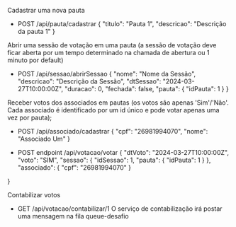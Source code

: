 Cadastrar uma nova pauta

- POST /api/pauta/cadastrar
{
  "titulo": "Pauta 1",
  "descricao": "Descrição da pauta 1"
}

Abrir uma sessão de votação em uma pauta (a sessão de votação deve ficar aberta por um tempo determinado na chamada de abertura ou 1 minuto por default)
 
- POST /api/sessao/abrirSessao
{
  "nome": "Nome da Sessão",
  "descricao": "Descrição da Sessão",
  "dtSessao": "2024-03-27T10:00:00Z",
  "duracao": 0,
  "fechada": false,
  "pauta": {
    "idPauta": 1
  }
}

Receber votos dos associados em pautas (os votos são apenas 'Sim'/'Não'. Cada associado é identificado por um id único e pode votar apenas uma vez por pauta);

- POST /api/associado/cadastrar
{
  "cpf": "26981994070",
  "nome": "Associado Um"
}

- POST endpoint /api/votacao/votar
{
  "dtVoto": "2024-03-27T10:00:00Z",
  "voto": "SIM",
  "sessao": {
    "idSessao": 1,
    "pauta": {
      "idPauta": 1
    }
  },
  "associado": {
    "cpf": "26981994070"
  }

}

Contabilizar votos
- GET /api/votacao/contabilizar/1
  O serviço de contabilização irá postar uma mensagem na fila queue-desafio
